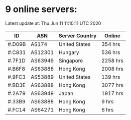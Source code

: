 # 9 online servers:

Latest update at: Thu Jun 11 11:10:11 UTC 2020

| ID | ASN | Server Country | Online |
| -- | --- | -------------- | ------ |
| #.D09B | AS174 | United States | 354 hrs |
| #.C831 | AS12301 | Hungary | 536 hrs |
| #.7F1D | AS63949 | Singapore | 2258 hrs |
| #.B6F8 | AS63888 | Hong Kong | 2008 hrs |
| #.9FC3 | AS53889 | United States | 139 hrs |
| #.BD3E | AS63888 | Hong Kong | 3077 hrs |
| #.2A79 | AS63949 | Japan | 1917 hrs |
| #.33B9 | AS63888 | Hong Kong | 9 hrs |
| #.FC14 | AS64271 | Hong Kong | 6 hrs |

